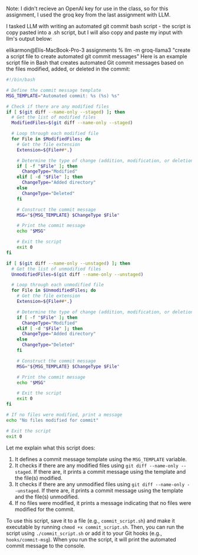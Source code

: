 Note: I didn't recieve an OpenAI key for use in the class, so for this assignment, I used the groq key from the last assignment with LLM. 

I tasked LLM with writing an automated git commit bash script - the script is copy pasted into a .sh script, but I will also copy and paste my input with llm's output below: 

elikarmon@Elis-MacBook-Pro-3 assignments % llm -m groq-llama3 "create a script file to create automated git commit messages"
Here is an example script file in Bash that creates automated Git commit messages based on the files modified, added, or deleted in the commit:
```bash
#!/bin/bash

# Define the commit message template
MSG_TEMPLATE="Automated commit: %s (%s) %s"

# Check if there are any modified files
if [ $(git diff --name-only --staged) ]; then
  # Get the list of modified files
  ModifiedFiles=$(git diff --name-only --staged)

  # Loop through each modified file
  for File in $ModifiedFiles; do
    # Get the file extension
    Extension=${File##*.}

    # Determine the type of change (addition, modification, or deletion)
    if [ -f "$File" ]; then
      ChangeType="Modified"
    elif [ -d "$File" ]; then
      ChangeType="Added directory"
    else
      ChangeType="Deleted"
    fi

    # Construct the commit message
    MSG="${MSG_TEMPLATE} $ChangeType $File"

    # Print the commit message
    echo "$MSG"

    # Exit the script
    exit 0
fi

if [ $(git diff --name-only --unstaged) ]; then
  # Get the list of unmodified files
  UnmodifiedFiles=$(git diff --name-only --unstaged)

  # Loop through each unmodified file
  for File in $UnmodifiedFiles; do
    # Get the file extension
    Extension=${File##*.}

    # Determine the type of change (addition, modification, or deletion)
    if [ -f "$File" ]; then
      ChangeType="Modified"
    elif [ -d "$File" ]; then
      ChangeType="Added directory"
    else
      ChangeType="Deleted"
    fi

    # Construct the commit message
    MSG="${MSG_TEMPLATE} $ChangeType $File"

    # Print the commit message
    echo "$MSG"

    # Exit the script
    exit 0
fi

# If no files were modified, print a message
echo "No files modified for commit"

# Exit the script
exit 0
```
Let me explain what this script does:

1. It defines a commit message template using the `MSG_TEMPLATE` variable.
2. It checks if there are any modified files using `git diff --name-only --staged`. If there are, it prints a commit message using the template and the file(s) modified.
3. It checks if there are any unmodified files using `git diff --name-only --unstaged`. If there are, it prints a commit message using the template and the file(s) unmodified.
4. If no files were modified, it prints a message indicating that no files were modified for the commit.

To use this script, save it to a file (e.g., `commit_script.sh`) and make it executable by running `chmod +x commit_script.sh`. Then, you can run the script using `./commit_script.sh` or add it to your Git hooks (e.g., `hooks/commit-msg`). When you run the script, it will print the automated commit message to the console.
